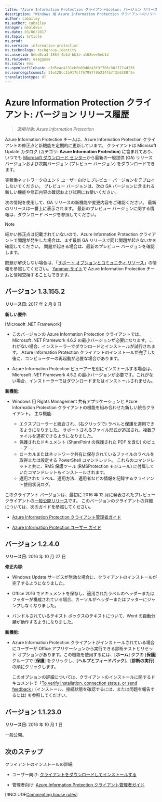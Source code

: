 ```yaml
---
title: "Azure Information Protection クライアント&colon; バージョン リリース履歴"
description: "Windows 用 Azure Information Protection クライアントのリリースの新機能と変更点について説明します。"
author: cabailey
ms.author: cabailey
manager: mbaldwin
ms.date: 03/06/2017
ms.topic: article
ms.prod: 
ms.service: information-protection
ms.technology: techgroup-identity
ms.assetid: 6ebd0ca3-1864-4b3d-bb3e-a168eee5eb1d
ms.reviewer: esaggese
ms.suite: ems
ms.openlocfilehash: cfd5eae4191cb0b09d8d43f9f708c80ff724d136
ms.sourcegitcommit: 31e128cc1b917bf767987f0b2144b7f3b6288f2e
translationtype: HT
---
```

# <a name="azure-information-protection-client-version-release-history"></a>Azure Information Protection クライアント: バージョン リリース履歴

>*適用対象: Azure Information Protection*

Azure Information Protection チームは、Azure Information Protection クライアントの修正点と新機能を定期的に更新しています。 クライアントは Microsoft Update カタログ (カテゴリ: **Azure Information Protection**) に含まれており、いつでも [Microsoft ダウンロード センター](https://www.microsoft.com/en-us/download/details.aspx?id=53018)から最新の一般提供 (GA) リリース バージョンおよび次期バージョン (プレビュー バージョン) をダウンロードできます。

実稼働ネットワークのエンド ユーザー向けにプレビュー バージョンをデプロイしないでください。 プレビュー バージョンは、次の GA バージョンに含まれる新しい機能や修正内容の確認および試用にお使いください。 

次の情報を使用して、GA リリースの新機能や変更内容をご確認ください。 最新のリリースは一番上に表示されます。 最新のプレビュー バージョンに関する情報は、ダウンロード ページを参照してください。

> [!NOTE]
> 細かい修正点は記載されていないので、Azure Information Protection クライアントで問題が発生した場合は、まず最新 GA リリースで同じ問題が起きないかを確認してください。 問題が起きる場合は、最新のプレビュー バージョンを確認します。
>  
> 問題が解決しない場合は、「[サポート オプションとコミュニティ リソース](../get-started/information-support.md#support-options-and-community-resources)」の情報を参照してください。 [Yammer サイト](https://www.yammer.com/askipteam/)で Azure Information Protection チームと情報交換することもできます。

## <a name="version-131552"></a>バージョン 1.3.155.2

**リリース日**: 2017 年 2 月 8 日

**新しい要件**:

[Microsoft .NET Framework]

- このバージョンの Azure Information Protection クライアントでは、Microsoft .NET Framework 4.6.2 の最小バージョンが必要になります。これがない場合、インストーラーでダウンロードとインストールが試行されます。 Azure Information Protection クライアントのインストールが完了した後に、コンピューターの再起動が必要な場合があります。

- Azure Information Protection ビューアーを別にインストールする場合は、Microsoft .NET Framework 4.5.2 の最小バージョンが必要です。これがない場合、インストーラーではダウンロードまたはインストールされません。

**新機能**:

- Windows 用 Rights Management 共有アプリケーションと Azure Information Protection クライアントの機能を組み合わせた新しい統合クライアント。 主な機能:
    
    - エクスプローラーと統合され、(右クリックで) ラベルと保護を適用できるようになりました。 サポートされるファイル形式が追加され、複数ファイルを選択できるようになりました。
    - 保護されたドキュメント (SharePoint の保護された PDF を含む) のビューアー。
    - ローカルまたはネットワーク共有に保存されているファイルのラベルを取得または設定する PowerShell コマンドレット。 これらのコマンドレットと共に、RMS 保護ツール (RMSProtection モジュール) に付属していたコマンドレットもインストールされます。
    - 適用されたラベル、適用方法、適用者などの情報を記録するクライアント使用状況ログ。

このクライアント バージョンは、最初に 2016 年 12 月に発表されたプレビュー クライアントの[一般公開リリース](https://blogs.technet.microsoft.com/enterprisemobility/2017/02/08/azure-information-protection-december-update-moves-to-general-availability/)です。 このバージョンのクライアントの詳細については、次のガイドを参照してください。

- [Azure Information Protection クライアント管理者ガイド](client-admin-guide.md)

- [Azure Information Protection ユーザー ガイド](client-user-guide.md)


## <a name="version-1240"></a>バージョン 1.2.4.0

**リリース日**: 2016 年 10 月 27 日

**修正内容**:

- Windows Update サービスが無効な場合に、クライアントのインストールが完了するようになりました。

- Office 2016 でドキュメントを保存し、適用されたラベルのヘッダーまたはフッターが構成されている場合、カーソルがヘッダーまたはフッターにジャンプしなくなりました。

- バンドルされているテキスト ボックスのテキストについて、Word の自動分類が動作するようになりました。

**新機能**:

- Azure Information Protection クライアントがインストールされている場合にユーザーが Office アプリケーションから実行できる診断テストとリセット オプションがあります。この機能を使用するには、[**ホーム**] タブの [**保護**] グループで [**保護**] をクリックし、[**ヘルプとフィードバック**]、[**診断の実行**] の順にクリックします。 

    このオプションの詳細については、クライアントのインストールに関するドキュメントで「[To verify installation, connection status, or send feedback](client-admin-guide.md#additional-checks-to-verify-installation-connection-status-or-send-feedback)」(インストール、接続状態を確認するには、または問題を報告するには) を参照してください。

## <a name="version-11230"></a>バージョン 1.1.23.0

**リリース日**: 2016 年 10 月 1 日

一般公開。

## <a name="next-steps"></a>次のステップ

クライアントのインストールの詳細:

- ユーザー向け: [クライアントをダウンロードしてインストールする](install-client-app.md)

- 管理者向け: [Azure Information Protection クライアント管理者ガイド](client-admin-guide.md)


[!INCLUDE[Commenting house rules](../includes/houserules.md)]